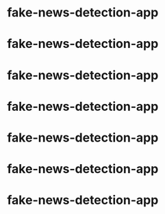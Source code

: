 # fake-news-detection-app
# fake-news-detection-app
# fake-news-detection-app
# fake-news-detection-app
# fake-news-detection-app
# fake-news-detection-app
# fake-news-detection-app
